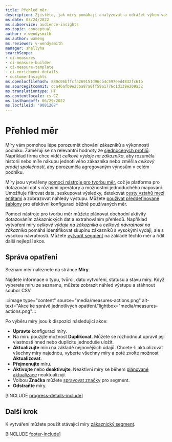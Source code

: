 ```yaml
---
title: Přehled měr
description: Zjistěte, jak míry pomáhají analyzovat a odrážet výkon vašeho podnikání.
ms.date: 03/24/2022
ms.subservice: audience-insights
ms.topic: conceptual
author: v-wendysmith
ms.author: wameng
ms.reviewer: v-wendysmith
manager: shellyha
searchScope:
- ci-measures
- ci-measure-builder
- ci-measure-template
- ci-enrichment-details
- customerInsights
ms.openlocfilehash: 880c06bffcfa269151d96cb4c597eed4832fc61b
ms.sourcegitcommit: dca46afb9e23ba87a0ff59a1776c1d139e209a32
ms.translationtype: HT
ms.contentlocale: cs-CZ
ms.lasthandoff: 06/29/2022
ms.locfileid: "9081207"
---
```

# <a name="measures-overview"></a>Přehled měr

Míry vám pomohou lépe porozumět chování zákazníků a výkonnosti podniku. Zaměřují se na relevantní hodnoty ze [sjednocených profilů](data-unification.md). Například firma chce vidět *celkové výdaje na zákazníka*, aby rozuměla historii nebo míře nákupu jednotlivého zákazníka nebo změřila *celkový prodej společnosti*, aby porozuměla agregovaným výnosům v celém podniku.  

Míry jsou vytvářeny [pomocí nástroje pro tvorbu měr](measure-builder.md), což je platforma pro dotazování dat s různými operátory a možnostmi jednoduchého mapování. Umožňuje filtrovat data, seskupovat výsledky, detekovat [cesty vztahů mezi entitami](relationships.md) a zobrazovat náhledy výstupu. Můžete [používat předdefinované šablony](measure-templates.md) pro efektivní konfiguraci běžně používaných měr.

Pomocí nástroje pro tvorbu měr můžete plánovat obchodní aktivity dotazováním zákaznických dat a extrahováním přehledů. Například vytvoření míry *celkové výdaje na zákazníka* a *celková návratnost na zákazníka* pomáhá identifikovat skupinu zákazníků s vysokými výdaji, ale s vysokou návratností. Můžete [vytvořit segment](segments.md) na základě těchto měr a řídit další nejlepší akce.

## <a name="manage-your-measures"></a>Správa opatření

Seznam měr naleznete na stránce **Míry**.

Najdete informace o typu, tvůrci, datu vytvoření, statusu a stavu míry. Když vyberete míru ze seznamu, můžete zobrazit náhled výstupu a stáhnout soubor CSV.

:::image type="content" source="media/measures-actions.png" alt-text="Akce ke správě jednotlivých opatření."lightbox="media/measures-actions.png":::

Po výběru míry jsou k dispozici následující akce:

- **Upravte** konfiguraci míry.
- Na míru použijte možnost **Duplikovat**. Můžete se rozhodnout upravit její vlastnosti hned nebo duplicitu jednoduše uložit.
- **Aktualizujte** míru na základě nejnovějších údajů. Chcete-li aktualizovat všechny míry najednou, vyberte všechny míry a poté zvolte možnost **Aktualizovat**.
- **Přejmenujte** míru.
- **Aktivujte** nebo **deaktivujte**. Neaktivní míry se během [plánované aktualizace](system.md#schedule-tab) neaktualizují.
- Volbou **Značka** můžete [spravovat značky](work-with-tags-columns.md#manage-tags) pro segment.
- **Odstraňte** míry.

[!INCLUDE [progress-details-include](includes/progress-details-pane.md)]

## <a name="next-step"></a>Další krok

K vytváření můžete použít stávající míry [zákaznický segment](segments.md).

[!INCLUDE [footer-include](includes/footer-banner.md)]
